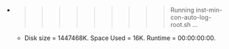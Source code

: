 * >>>>>>>>> Running inst-min-con-auto-log-root.sh ...
  * Disk size = 1447468K. Space Used = 16K. Runtime = 00:00:00:00.
